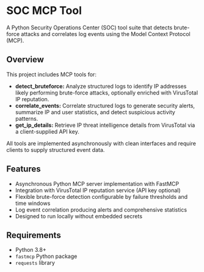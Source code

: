 # SOC MCP Tool

A Python Security Operations Center (SOC) tool suite that detects brute-force attacks and correlates log events using the Model Context Protocol (MCP).

## Overview

This project includes MCP tools for:

- **detect_bruteforce:** Analyze structured logs to identify IP addresses likely performing brute-force attacks, optionally enriched with VirusTotal IP reputation.
- **correlate_events:** Correlate structured logs to generate security alerts, summarize IP and user statistics, and detect suspicious activity patterns.
- **get_ip_details:** Retrieve IP threat intelligence details from VirusTotal via a client-supplied API key.

All tools are implemented asynchronously with clean interfaces and require clients to supply structured event data.

## Features

- Asynchronous Python MCP server implementation with FastMCP
- Integration with VirusTotal IP reputation service (API key optional)
- Flexible brute-force detection configurable by failure thresholds and time windows
- Log event correlation producing alerts and comprehensive statistics
- Designed to run locally without embedded secrets

## Requirements

- Python 3.8+
- `fastmcp` Python package
- `requests` library
